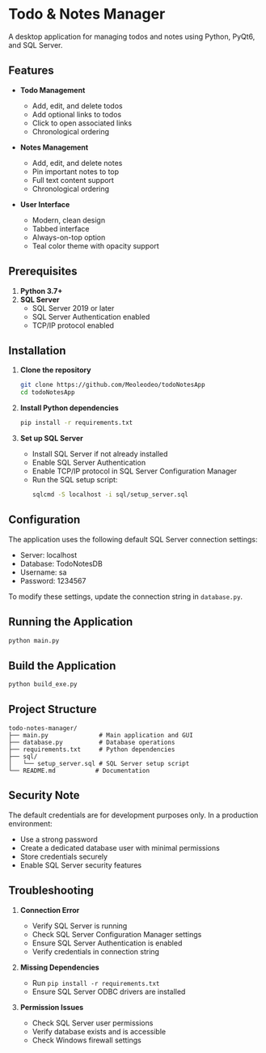 # Todo & Notes Manager

A desktop application for managing todos and notes using Python, PyQt6, and SQL Server.

## Features

- **Todo Management**
  - Add, edit, and delete todos
  - Add optional links to todos
  - Click to open associated links
  - Chronological ordering

- **Notes Management**
  - Add, edit, and delete notes
  - Pin important notes to top
  - Full text content support
  - Chronological ordering

- **User Interface**
  - Modern, clean design
  - Tabbed interface
  - Always-on-top option
  - Teal color theme with opacity support

## Prerequisites

1. **Python 3.7+**
2. **SQL Server**
   - SQL Server 2019 or later
   - SQL Server Authentication enabled
   - TCP/IP protocol enabled

## Installation

1. **Clone the repository**
   ```bash
   git clone https://github.com/Meoleodeo/todoNotesApp
   cd todoNotesApp
   ```

2. **Install Python dependencies**
   ```bash
   pip install -r requirements.txt
   ```

3. **Set up SQL Server**
   - Install SQL Server if not already installed
   - Enable SQL Server Authentication
   - Enable TCP/IP protocol in SQL Server Configuration Manager
   - Run the SQL setup script:
     ```bash
     sqlcmd -S localhost -i sql/setup_server.sql
     ```

## Configuration

The application uses the following default SQL Server connection settings:
- Server: localhost
- Database: TodoNotesDB
- Username: sa
- Password: 1234567

To modify these settings, update the connection string in `database.py`.

## Running the Application

```bash
python main.py
```
## Build the Application

```bash
python build_exe.py
```

## Project Structure

```
todo-notes-manager/
├── main.py              # Main application and GUI
├── database.py          # Database operations
├── requirements.txt     # Python dependencies
├── sql/
│   └── setup_server.sql # SQL Server setup script
└── README.md           # Documentation
```

## Security Note

The default credentials are for development purposes only. In a production environment:
- Use a strong password
- Create a dedicated database user with minimal permissions
- Store credentials securely
- Enable SQL Server security features

## Troubleshooting

1. **Connection Error**
   - Verify SQL Server is running
   - Check SQL Server Configuration Manager settings
   - Ensure SQL Server Authentication is enabled
   - Verify credentials in connection string

2. **Missing Dependencies**
   - Run `pip install -r requirements.txt`
   - Ensure SQL Server ODBC drivers are installed

3. **Permission Issues**
   - Check SQL Server user permissions
   - Verify database exists and is accessible
   - Check Windows firewall settings